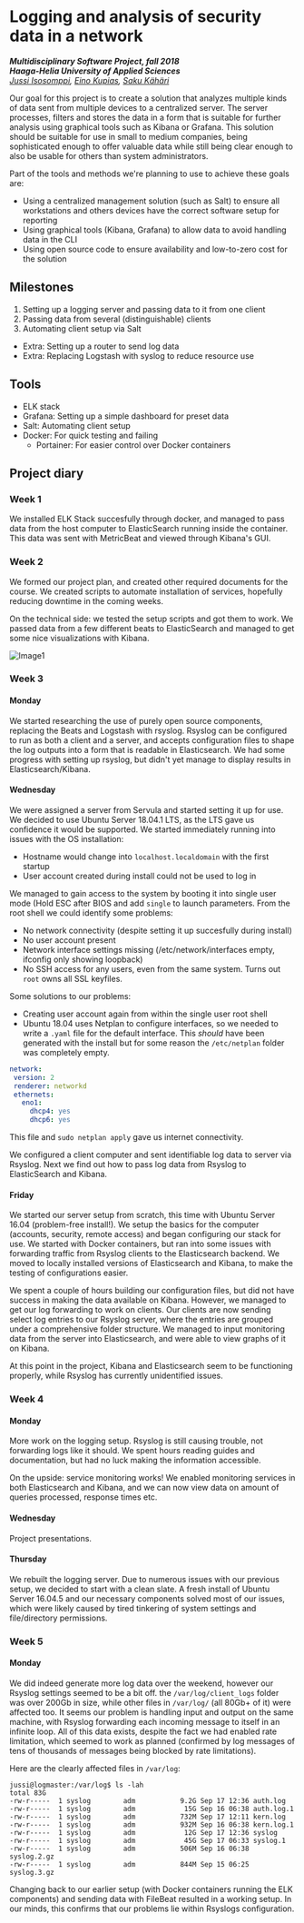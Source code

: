 # Logging and analysis of security data in a network
***Multidisciplinary Software Project, fall 2018***  
***Haaga-Helia University of Applied Sciences***  
*[Jussi Isosomppi](https://github.com/jisosomppi), [Eino Kupias](https://github.com/einokupias), [Saku Kähäri](https://github.com/nauskis)*

Our goal for this project is to create a solution that analyzes multiple kinds of data sent from multiple devices to a centralized server. The server processes, filters and stores the data in a form that is suitable for further analysis using graphical tools such as Kibana or Grafana. This solution should be suitable for use in small to medium companies, being sophisticated enough to offer valuable data while still being clear enough to also be usable for others than system administrators. 

Part of the tools and methods we're planning to use to achieve these goals are:
* Using a centralized management solution (such as Salt) to ensure all workstations and others devices have the correct software setup for reporting
* Using graphical tools (Kibana, Grafana) to allow data to avoid handling data in the CLI
* Using open source code to ensure availability and low-to-zero cost for the solution

## Milestones
1. Setting up a logging server and passing data to it from one client  
2. Passing data from several (distinguishable) clients  
3. Automating client setup via Salt  
* Extra: Setting up a router to send log data  
* Extra: Replacing Logstash with syslog to reduce resource use

## Tools
* ELK stack  
* Grafana: Setting up a simple dashboard for preset data
* Salt: Automating client setup
* Docker: For quick testing and failing
  * Portainer: For easier control over Docker containers

## Project diary
### Week 1
We installed ELK Stack succesfully through docker, and managed to pass data from the host computer to ElasticSearch running inside the container. This data was sent with MetricBeat and viewed through Kibana's GUI.

### Week 2
We formed our project plan, and created other required documents for the course. We created scripts to automate installation of services, hopefully reducing downtime in the coming weeks. 

On the technical side: we tested the setup scripts and got them to work. We passed data from a few different beats to ElasticSearch and managed to get some nice visualizations with Kibana.

![Image1](https://github.com/jisosomppi/log-analysis/blob/master/images/Screenshot_2018-08-31_15-19-31.png)

### Week 3
#### Monday
We started researching the use of purely open source components, replacing the Beats and Logstash with rsyslog. Rsyslog can be configured to run as both a client and a server, and accepts configuration files to shape the log outputs into a form that is readable in Elasticsearch. We had some progress with setting up rsyslog, but didn't yet manage to display results in Elasticsearch/Kibana.

#### Wednesday
We were assigned a server from Servula and started setting it up for use. We decided to use Ubuntu Server 18.04.1 LTS, as the LTS gave us confidence it would be supported. We started immediately running into issues with the OS installation:
* Hostname would change into `localhost.localdomain` with the first startup
* User account created during install could not be used to log in  

We managed to gain access to the system by booting it into single user mode (Hold ESC after BIOS and add `single` to launch parameters. From the root shell we could identify some problems:
* No network connectivity (despite setting it up succesfully during install)
* No user account present
* Network interface settings missing (/etc/network/interfaces empty, ifconfig only showing loopback)
* No SSH access for any users, even from the same system. Turns out `root` owns all SSL keyfiles.

Some solutions to our problems:
* Creating user account again from within the single user root shell
* Ubuntu 18.04 uses Netplan to configure interfaces, so we needed to write a `.yaml` file for the default interface. This _should_ have been generated with the install but for some reason the `/etc/netplan` folder was completely empty.
``` yaml
network:
 version: 2
 renderer: networkd
 ethernets:
   eno1:
     dhcp4: yes
     dhcp6: yes
```
This file and `sudo netplan apply` gave us internet connectivity.


We configured a client computer and sent identifiable log data to server via Rsyslog. Next we find out how to pass log data from Rsyslog to ElasticSearch and Kibana.

#### Friday
We started our server setup from scratch, this time with Ubuntu Server 16.04 (problem-free install!). We setup the basics for the computer (accounts, security, remote access) and began configuring our stack for use. We started with Docker containers, but ran into some issues with forwarding traffic from Rsyslog clients to the Elasticsearch backend. We moved to locally installed versions of Elasticsearch and Kibana, to make the testing of configurations easier. 

We spent a couple of hours building our configuration files, but did not have success in making the data available on Kibana. However, we managed to get our log forwarding to work on clients. Our clients are now sending select log entries to our Rsyslog server, where the entries are grouped under a comprehensive folder structure. We managed to input monitoring data from the server into Elasticsearch, and were able to view graphs of it on Kibana.

At this point in the project, Kibana and Elasticsearch seem to be functioning properly, while Rsyslog has currently unidentified issues. 

### Week 4
#### Monday
More work on the logging setup. Rsyslog is still causing trouble, not forwarding logs like it should. We spent hours reading guides and documentation, but had no luck making the information accessible.

On the upside: service monitoring works! We enabled monitoring services in both Elasticsearch and Kibana, and we can now view data on amount of queries processed, response times etc.

#### Wednesday
Project presentations.

#### Thursday
We rebuilt the logging server. Due to numerous issues with our previous setup, we decided to start with a clean slate. A fresh install of Ubuntu Server 16.04.5 and our necessary components solved most of our issues, which were likely caused by tired tinkering of system settings and file/directory permissions.

### Week 5
#### Monday
We did indeed generate more log data over the weekend, however our Rsyslog settings seemed to be a bit off. the `/var/log/client_logs` folder was over 200Gb in size, while other files in `/var/log/` (all 80Gb+ of it) were affected too. It seems our problem is handling input and output on the same machine, with Rsyslog forwarding each incoming message to itself in an infinite loop. All of this data exists, despite the fact we had enabled rate limitation, which seemed to work as planned (confirmed by log messages of tens of thousands of messages being blocked by rate limitations).

Here are the clearly affected files in `/var/log`:
```
jussi@logmaster:/var/log$ ls -lah
total 83G
-rw-r-----  1 syslog        adm           9.2G Sep 17 12:36 auth.log
-rw-r-----  1 syslog        adm            15G Sep 16 06:38 auth.log.1
-rw-r-----  1 syslog        adm           732M Sep 17 12:11 kern.log
-rw-r-----  1 syslog        adm           932M Sep 16 06:38 kern.log.1
-rw-r-----  1 syslog        adm            12G Sep 17 12:36 syslog
-rw-r-----  1 syslog        adm            45G Sep 17 06:33 syslog.1
-rw-r-----  1 syslog        adm           506M Sep 16 06:38 syslog.2.gz
-rw-r-----  1 syslog        adm           844M Sep 15 06:25 syslog.3.gz
```

Changing back to our earlier setup (with Docker containers running the ELK components) and sending data with FileBeat resulted in a working setup. In our minds, this confirms that our problems lie within Rsyslogs configuration. 

